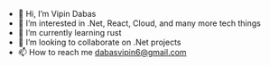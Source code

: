 - 👋 Hi, I’m Vipin Dabas
- 👀 I’m interested in .Net, React, Cloud, and many more tech things
- 🌱 I’m currently learning rust
- 💞️ I’m looking to collaborate on .Net projects
- 📫 How to reach me dabasvipin6@gmail.com

<!---
vipin-vd/vipin-vd is a ✨ special ✨ repository because its `README.md` (this file) appears on your GitHub profile.
You can click the Preview link to take a look at your changes.
--->
